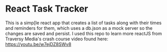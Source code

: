 # React Task Tracker
This is a simp[le react app that creates a list of tasks along with their times and reminders for them, which uses a db.json as a mock server so the changes are saved and persist. I used this repo to learn more reactJS from Traversy Media's crash course video found here: https://youtu.be/w7ejDZ8SWv8
